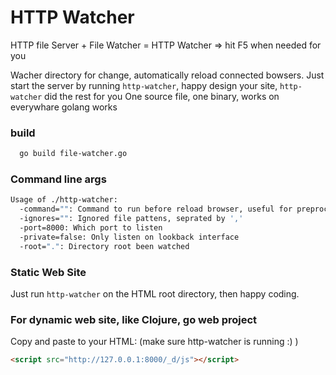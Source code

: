 # HTTP Watcher

HTTP file Server + File Watcher = HTTP Watcher => hit F5 when needed for you

>
Wacher directory for change, automatically reload connected bowsers. Just start the server by running `http-watcher`, happy design your site, `http-watcher` did the rest for you
One source file, one binary, works on everywhare golang works

### build

```sh
  go build file-watcher.go
```

### Command line args

```sh
Usage of ./http-watcher:
  -command="": Command to run before reload browser, useful for preprocess, like compile scss. The files been chaneged, along with event type are pass as arguments
  -ignores="": Ignored file pattens, seprated by ','
  -port=8000: Which port to listen
  -private=false: Only listen on lookback interface
  -root=".": Directory root been watched
```


### Static Web Site

Just run `http-watcher` on the HTML root directory, then happy coding.

### For dynamic web site, like Clojure, go web project
Copy and paste to your HTML: (make sure http-watcher is running :) )
```html
<script src="http://127.0.0.1:8000/_d/js"></script>
```

